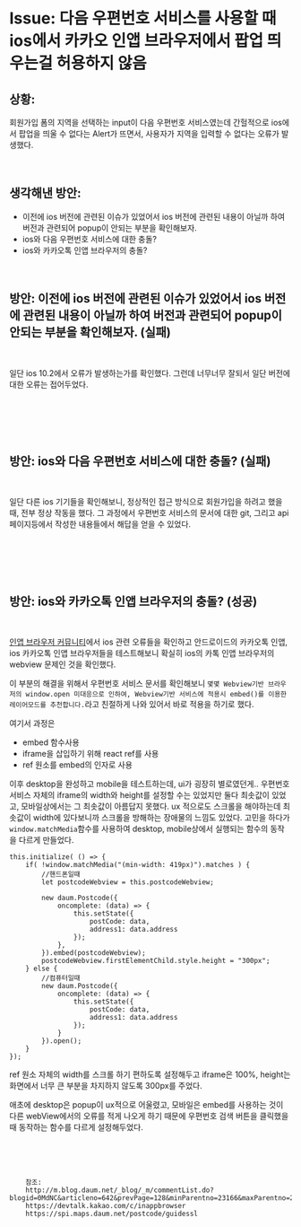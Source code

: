 <!--
author: Dailyscat
purpose: issue arrange
rules:
 (1) 헤더와 문단사이
    <br/>
    <br/>
 (2) 코드가 작성되는 부분은 >로 정리
 (3) 참조는 해당 내용 바로 아래
    <br/>
    <br/>
 (4) 명령어는 bold
 (5) 방안은 ## 안의 과정은 ###
-->

# Issue: 다음 우편번호 서비스를 사용할 때 ios에서 카카오 인앱 브라우저에서 팝업 띄우는걸 허용하지 않음

## 상황:

회원가입 폼의 지역을 선택하는 input이 다음 우편번호 서비스였는데 간헐적으로 ios에서 팝업을 띄울 수 없다는 Alert가 뜨면서, 사용자가 지역을 입력할 수 없다는 오류가 발생했다.

<br/>

## 생각해낸 방안:
+ 이전에 ios 버전에 관련된 이슈가 있었어서 ios 버전에 관련된 내용이 아닐까 하여 버전과 관련되어 popup이 안되는 부분을 확인해보자.
+ ios와 다음 우편번호 서비스에 대한 충돌?
+ ios와 카카오톡 인앱 브라우저의 충돌?

<br/>

## 방안: 이전에 ios 버전에 관련된 이슈가 있었어서 ios 버전에 관련된 내용이 아닐까 하여 버전과 관련되어 popup이 안되는 부분을 확인해보자. (실패)
<br/>

일단 ios 10.2에서 오류가 발생하는가를 확인했다. 그런데 너무너무 잘되서 일단 버전에 대한 오류는 접어두었다.

<br/>
<br/>
<br/>

<br/>

## 방안: ios와 다음 우편번호 서비스에 대한 충돌? (실패)

<br/>

일단 다른 ios 기기들을 확인해보니, 정상적인 접근 방식으로 회원가입을 하려고 했을 때, 전부 정상 작동을 했다. 그 과정에서 우편번호 서비스의 문서에 대한 git, 그리고 api 페이지등에서 작성한 내용들에서 해답을 얻을 수 있었다.

<br/>
<br/>
<br/>

<br/>


## 방안: ios와 카카오톡 인앱 브라우저의 충돌? (성공)

<br/>

[인앱 브라우저 커뮤니티](http://m.blog.daum.net/_blog/_m/commentList.do?blogid=0MdNC&articleno=642&prevPage=128&minParentno=23166&maxParentno=23178&minCommentno=23174&maxCommentno=23179&currentPage=126&categoryId=)에서 ios 관련 오류들을 확인하고 안드로이드의 카카오톡 인앱, ios 카카오톡 인앱 브라우저들을 테스트해보니 확실히 ios의 카톡 인앱 브라우저의 webview 문제인 것을 확인했다.

이 부분의 해결을 위해서 우편번호 서비스 문서를 확인해보니 `몇몇 Webview기반 브라우저의 window.open 미대응으로 인하여, Webview기반 서비스에 적용시 embed()를 이용한 레이어모드를 추천합니다.`라고 친절하게 나와 있어서 바로 적용을 하기로 했다.

여기서 과정은

+ embed 함수사용
+ iframe을 삽입하기 위해 react ref를 사용
+ ref 원소를 embed의 인자로 사용

이후 desktop을 완성하고 mobile을 테스트하는데, ui가 굉장히 별로였던게.. 우편번호 서비스 자체의 iframe의 width와 height를 설정할 수는 있었지만 둘다 최솟값이 있었고, 모바일상에서는 그 최솟값이 아름답지 못했다. ux 적으로도 스크롤을 해야하는데 최솟값이 width에 있다보니까 스크롤을 방해하는 장애물의 느낌도 있었다.
고민을 하다가 `window.matchMedia`함수를 사용하여 desktop, mobile상에서 실행되는 함수의 동작을 다르게 만들었다.


    this.initialize( () => {
        if( !window.matchMedia("(min-width: 419px)").matches ) {
            //핸드폰일때
            let postcodeWebview = this.postcodeWebview;

            new daum.Postcode({
                oncomplete: (data) => {
                    this.setState({
                        postCode: data,
                        address1: data.address
                    });
                },
            }).embed(postcodeWebview);
            postcodeWebview.firstElementChild.style.height = "300px";
        } else {
            //컴퓨터일때
            new daum.Postcode({
                oncomplete: (data) => {
                    this.setState({
                        postCode: data,
                        address1: data.address
                    });
                }
            }).open();
        }
    });

ref 원소 자체의 width를 스크롤 하기 편하도록 설정해두고 iframe은 100%, height는 화면에서 너무 큰 부분을 차지하지 않도록 300px를 주었다.

애초에 desktop은 popup이 ux적으로 어울렸고, 모바일은 embed를 사용하는 것이 다른 webView에서의 오류를 적게 나오게 하기 때문에 우편번호 검색 버튼을 클릭했을때 동작하는 함수를 다르게 설정해두었다.

<br/>
<br/>
<br/>

        참조:
        http://m.blog.daum.net/_blog/_m/commentList.do?blogid=0MdNC&articleno=642&prevPage=128&minParentno=23166&maxParentno=23178&minCommentno=23174&maxCommentno=23179&currentPage=126&categoryId=
        https://devtalk.kakao.com/c/inappbrowser
        https://spi.maps.daum.net/postcode/guidessl

<br/>

